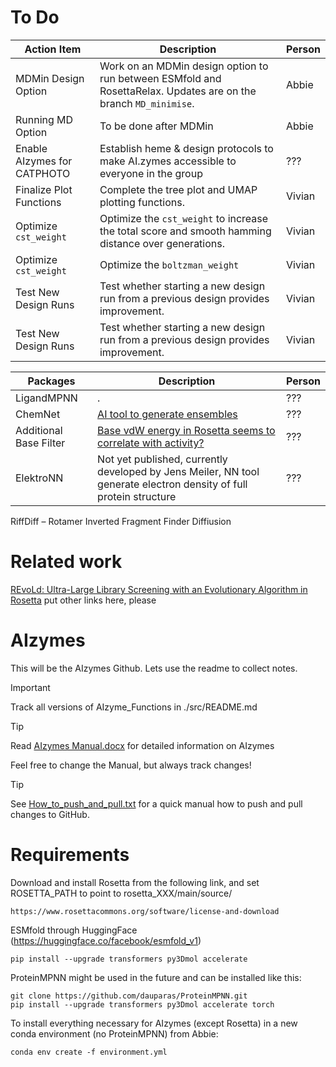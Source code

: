 # To Do
| **Action Item**             | **Description**                                                                                                  | **Person** |
|-----------------------------|------------------------------------------------------------------------------------------------------------------|------------|
| MDMin Design Option         | Work on an MDMin design option to run between ESMfold and RosettaRelax. Updates are on the branch `MD_minimise`. | Abbie      |
| Running MD Option           | To be done after MDMin                                                                                           | Abbie      |
| Enable AIzymes for CATPHOTO | Establish heme & design protocols to make AI.zymes accessible to everyone in the group                           | ???        |
| Finalize Plot Functions     | Complete the tree plot and UMAP plotting functions.                                                              | Vivian     |
| Optimize `cst_weight`       | Optimize the `cst_weight` to increase the total score and smooth hamming distance over generations.              | Vivian     |
| Optimize `cst_weight`       | Optimize the `boltzman_weight`                                                                                   | Vivian     |
| Test New Design Runs        | Test whether starting a new design run from a previous design provides improvement.                              | Vivian     |
| Test New Design Runs        | Test whether starting a new design run from a previous design provides improvement.                              | Vivian     |

| **Packages**                | **Description**                                                                                                  | **Person** |
|-----------------------------|------------------------------------------------------------------------------------------------------------------|------------|
| LigandMPNN                  | .                                                                                                                | ???        |
| ChemNet                     | [AI tool to generate ensembles](https://doi.org/10.1101/2024.09.25.614868)                                       | ???        |
| Additional Base Filter      | [Base vdW energy in Rosetta seems to correlate with activity?](https://onlinelibrary.wiley.com/doi/full/10.1002/pro.4400) | ???        |
| ElektroNN                   | Not yet published, currently developed by Jens Meiler, NN tool generate electron density of full protein structure | ???        |

RiffDiff – Rotamer Inverted Fragment Finder Diffiusion

# Related work

[REvoLd: Ultra-Large Library Screening with an Evolutionary Algorithm in Rosetta](https://pubmed.ncbi.nlm.nih.gov/38711437/)
put other links here, please

# AIzymes
This will be the AIzymes Github. Lets use the readme to collect notes.

> [!IMPORTANT]
> Track all versions of AIzyme_Functions in ./src/README.md

> [!TIP]
> Read [AIzymes Manual.docx](https://github.com/bunzela/AIzymes/blob/main/AIzymes%20Manual.docx) for detailed information on AIzymes
> 
> Feel free to change the Manual, but always track changes!

> [!TIP]
> See [How_to_push_and_pull.txt](https://github.com/bunzela/AIzymes/blob/main/How_to_push_and_pull.txt) for a quick manual how to push and pull changes to GitHub.

# Requirements
Download and install Rosetta from the following link, and set ROSETTA_PATH to point to rosetta_XXX/main/source/
```
https://www.rosettacommons.org/software/license-and-download
```
ESMfold through HuggingFace (https://huggingface.co/facebook/esmfold_v1)
```
pip install --upgrade transformers py3Dmol accelerate
```
ProteinMPNN might be used in the future and can be installed like this:
```
git clone https://github.com/dauparas/ProteinMPNN.git
pip install --upgrade transformers py3Dmol accelerate torch
```


To install everything necessary for AIzymes (except Rosetta) in a new conda environment (no ProteinMPNN) from Abbie:
```
conda env create -f environment.yml
```
